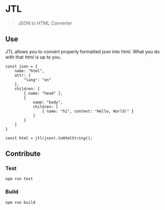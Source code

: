 # JTL

> JSON to HTML Converter

## Use

JTL allows you to convert properly formatted json into html. What you do with that html is up to you.

```
const json = {
    name: "html",
    attr: {
        "lang": "en"
    },
    children: [
        { name: "head" },
        {
            name: "body",
            children: [
                { name: "h1", content: "Hello, World!" }
            ]
        }
    ]
}

const html = jtl(json).toHtmlString();
```

## Contribute

### Test

```
npm run test
```

### Build

```
npm run build
```